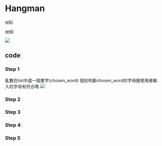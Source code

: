 # Hangman

[wiki](https://en.wikipedia.org/wiki/Hangman_(game))

[web](https://hangmanwordgame.com/?fca=1&success=0#/)

![](https://i.imgur.com/RojI5hR.png)


## code

### Step 1 
亂數在list中選一個單字(chosen_word)
個別判斷chosen_word的字母跟使用者輸入的字母有符合嗎
![](https://i.imgur.com/bym4hjz.png)

### Step 2

### Step 3

### Step 4

### Step 5